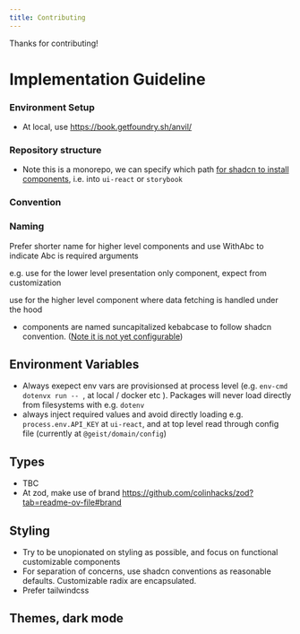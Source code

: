 ```yaml
---
title: Contributing
---
```


Thanks for contributing! 

# Implementation Guideline

### Environment Setup
- At local, use https://book.getfoundry.sh/anvil/

### Repository structure
- Note this is a monorepo, we can specify which path [for shadcn to install components](https://ui.shadcn.com/docs/monorepo), i.e. into `ui-react` or `storybook`

### Convention

### Naming

Prefer shorter name for higher level components and use WithAbc to indicate Abc is required arguments


e.g. use <TokenChipWithInfo>for the lower level presentation only component, expect from customization

use <TokenChip address={0xabcde..} >  for the higher level component where data fetching is handled under the hood 


- components are named suncapitalized kebabcase to follow shadcn convention. ([Note it is not yet configurable](https://github.com/shadcn-ui/ui/pull/774))

## Environment Variables
- Always exepect env vars are provisionsed at process level (e.g. `env-cmd` `dotenvx run -- `, at local / docker etc ). Packages will never load directly from  filesystems with e.g. `dotenv` 
- always inject required values and avoid directly loading e.g. `process.env.API_KEY` at `ui-react`, and at top level read through config file (currently at `@geist/domain/config`) 


## Types
- TBC
- At zod, make use of brand https://github.com/colinhacks/zod?tab=readme-ov-file#brand

## Styling
- Try to be unopionated on styling as possible, and focus on functional customizable components
- For separation of concerns, use shadcn conventions as reasonable defaults. Customizable radix are encapsulated.
- Prefer tailwindcss

## Themes, dark mode


